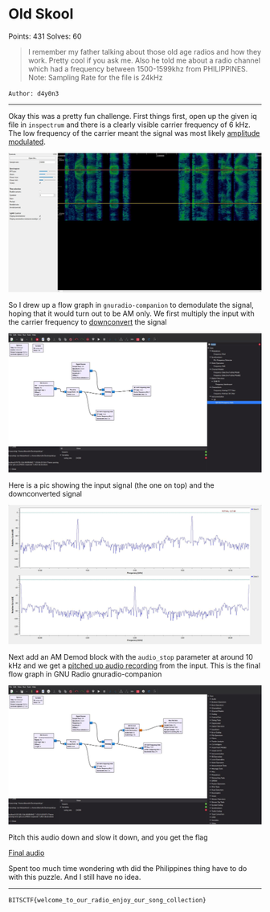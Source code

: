 # Old Skool

Points: 431
Solves: 60

> I remember my father talking about those old age radios and how they work. Pretty cool if you ask me. Also he told me about a radio channel which had a frequency between 1500-1599khz from PHILIPPINES. Note: Sampling Rate for the file is 24kHz

`Author: d4y0n3`

---

Okay this was a pretty fun challenge. First things first, open up the given iq file in `inspectrum` and there is a clearly visible carrier frequency of 6 kHz. The low frequency of the carrier meant the signal was most likely [amplitude modulated](https://en.wikipedia.org/wiki/Amplitude_modulation).

![inspectrum](./inspectrum.jpg)

So I drew up a flow graph in `gnuradio-companion` to demodulate the signal, hoping that it would turn out to be AM only. We first multiply the input with the carrier frequency to [downconvert](https://www.reddit.com/r/AskEngineers/comments/2q6o7e/dsp_what_does_it_mean_to_downconvert_a_signal/) the signal

![downconvert](./downconvert.jpg)

Here is a pic showing the input signal (the one on top) and the downconverted signal

![downconvert_freq](./downconvert_freq.jpg)

Next add an AM Demod block with the `audio_stop` parameter at around 10 kHz and we get a [pitched up audio recording](./old_skool.wav) from the input. This is the final flow graph in GNU Radio gnuradio-companion

![final_flow](./final_flow.jpg)

Pitch this audio down and slow it down, and you get the flag

[Final audio](./old_skool_pitched_down.mp3)

Spent too much time wondering wth did the Philippines thing have to do with this puzzle. And I still have no idea.

---

```sh
BITSCTF{welcome_to_our_radio_enjoy_our_song_collection}
```
